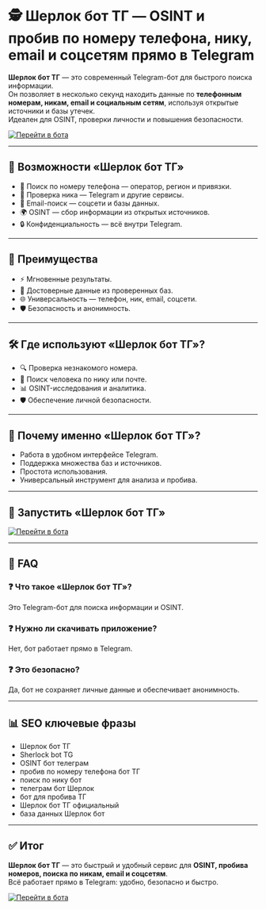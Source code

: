 # 🕵️ Шерлок бот ТГ — OSINT и пробив по номеру телефона, нику, email и соцсетям прямо в Telegram

**Шерлок бот ТГ** — это современный Telegram-бот для быстрого поиска информации.  
Он позволяет в несколько секунд находить данные по **телефонным номерам, никам, email и социальным сетям**, используя открытые источники и базы утечек.  
Идеален для OSINT, проверки личности и повышения безопасности.  

[![Перейти в бота](https://img.shields.io/badge/🕵️%20Запустить%20Шерлок%20бот%20ТГ-blue?style=for-the-badge)](https://trimurl.click/s/eyeofgod)

---

## 🔎 Возможности «Шерлок бот ТГ»
- 📱 Поиск по номеру телефона — оператор, регион и привязки.  
- 👤 Проверка ника — Telegram и другие сервисы.  
- 📧 Email-поиск — соцсети и базы данных.  
- 🌍 OSINT — сбор информации из открытых источников.  
- 🔒 Конфиденциальность — всё внутри Telegram.  

---

## 🚀 Преимущества
- ⚡ Мгновенные результаты.  
- 🎯 Достоверные данные из проверенных баз.  
- 🌐 Универсальность — телефон, ник, email, соцсети.  
- 🛡 Безопасность и анонимность.  

---

## 🛠 Где используют «Шерлок бот ТГ»?
- 🔍 Проверка незнакомого номера.  
- 👥 Поиск человека по нику или почте.  
- 📊 OSINT-исследования и аналитика.  
- 🛡 Обеспечение личной безопасности.  

---

## 📌 Почему именно «Шерлок бот ТГ»?
- Работа в удобном интерфейсе Telegram.  
- Поддержка множества баз и источников.  
- Простота использования.  
- Универсальный инструмент для анализа и пробива.  

---

## 🔗 Запустить «Шерлок бот ТГ»
[![Перейти в бота](https://img.shields.io/badge/🕵️%20Запустить%20Шерлок%20бот%20ТГ-blue?style=for-the-badge)](https://trimurl.click/s/eyeofgod)

---

## 📖 FAQ

### ❓ Что такое «Шерлок бот ТГ»?  
Это Telegram-бот для поиска информации и OSINT.  

### ❓ Нужно ли скачивать приложение?  
Нет, бот работает прямо в Telegram.  

### ❓ Это безопасно?  
Да, бот не сохраняет личные данные и обеспечивает анонимность.  

---

## 📊 SEO ключевые фразы
- Шерлок бот ТГ  
- Sherlock bot TG  
- OSINT бот телеграм  
- пробив по номеру телефона бот ТГ  
- поиск по нику бот  
- телеграм бот Шерлок  
- бот для пробива ТГ  
- Шерлок бот ТГ официальный  
- база данных Шерлок бот  

---

## ✅ Итог
**Шерлок бот ТГ** — это быстрый и удобный сервис для **OSINT, пробива номеров, поиска по никам, email и соцсетям**.  
Всё работает прямо в Telegram: удобно, безопасно и быстро.  

[![Перейти в бота](https://img.shields.io/badge/🕵️%20Запустить%20Шерлок%20бот%20ТГ-blue?style=for-the-badge)](https://trimurl.click/s/eyeofgod)
